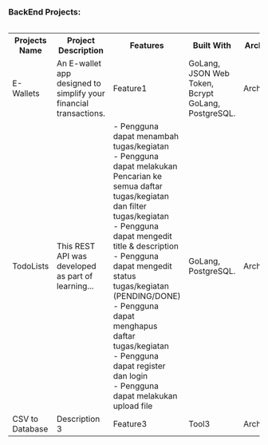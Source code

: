 <summary><h3>BackEnd Projects:</h3></summary>

<div style="overflow-x: auto; width: 100%">
  <table>
    <tr>
      <th style="overflow-x: auto; width: 300px;">Projects Name</th>
      <th>Project Description</th>
      <th>Features</th>
      <th>Built With</th>
      <th>Architecture</th>
      <th style="overflow-x: auto; width: 300px;">Source Code</th>
    </tr>
    <tr>
      <td>E-Wallets</td>
      <td>An E-wallet app designed to simplify your financial transactions.</td>
      <td>Feature1</td>
      <td>GoLang, JSON Web Token, Bcrypt GoLang, PostgreSQL.</td>
      <td>Architecture1</td>
      <td>[Link](#)</td>
    </tr>
    <tr>
      <td>TodoLists</td>
      <td>This REST API was developed as part of learning...</td>
      <td>
        - Pengguna dapat menambah tugas/kegiatan<br>
        - Pengguna dapat melakukan Pencarian ke semua daftar tugas/kegiatan dan filter tugas/kegiatan<br>
        - Pengguna dapat mengedit title & description<br>
        - Pengguna dapat mengedit status tugas/kegiatan (PENDING/DONE)<br>
        - Pengguna dapat menghapus daftar tugas/kegiatan<br>
        - Pengguna dapat register dan login<br>
        - Pengguna dapat melakukan upload file
      </td>
      <td>GoLang, PostgreSQL.</td>
      <td>Architecture2</td>
      <td>[Link](#)</td>
    </tr>
    <tr>
      <td>CSV to Database</td>
      <td>Description 3</td>
      <td>Feature3</td>
      <td>Tool3</td>
      <td>Architecture3</td>
      <td>[Link](#)</td>
    </tr>
  </table>
</div>
